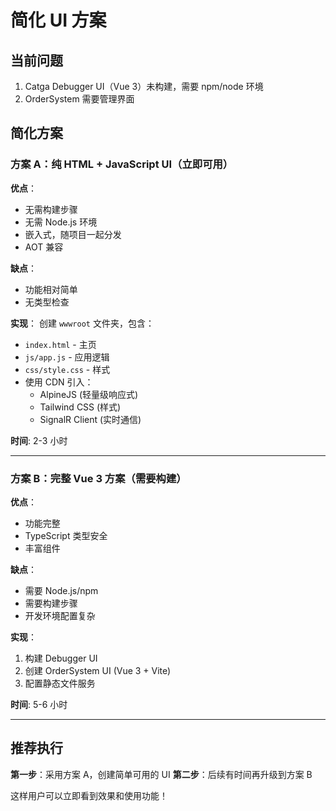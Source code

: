 # 简化 UI 方案

## 当前问题

1. Catga Debugger UI（Vue 3）未构建，需要 npm/node 环境
2. OrderSystem 需要管理界面

## 简化方案

### 方案 A：纯 HTML + JavaScript UI（立即可用）

**优点**：
- 无需构建步骤
- 无需 Node.js 环境
- 嵌入式，随项目一起分发
- AOT 兼容

**缺点**：
- 功能相对简单
- 无类型检查

**实现**：
创建 `wwwroot` 文件夹，包含：
- `index.html` - 主页
- `js/app.js` - 应用逻辑
- `css/style.css` - 样式
- 使用 CDN 引入：
  - AlpineJS (轻量级响应式)
  - Tailwind CSS (样式)
  - SignalR Client (实时通信)

**时间**: 2-3 小时

---

### 方案 B：完整 Vue 3 方案（需要构建）

**优点**：
- 功能完整
- TypeScript 类型安全
- 丰富组件

**缺点**：
- 需要 Node.js/npm
- 需要构建步骤
- 开发环境配置复杂

**实现**：
1. 构建 Debugger UI
2. 创建 OrderSystem UI (Vue 3 + Vite)
3. 配置静态文件服务

**时间**: 5-6 小时

---

## 推荐执行

**第一步**：采用方案 A，创建简单可用的 UI
**第二步**：后续有时间再升级到方案 B

这样用户可以立即看到效果和使用功能！


